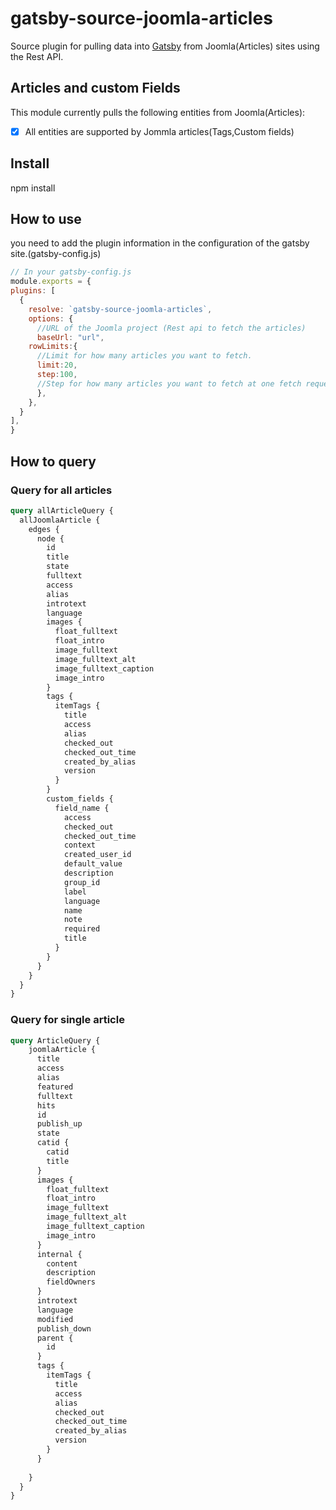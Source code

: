 # gatsby-source-joomla-articles
Source plugin for pulling data into [Gatsby](https://github.com/gatsbyjs) from
Joomla(Articles)  sites using the Rest API.
## Articles and custom Fields
This module currently pulls the following entities from Joomla(Articles):
- [x] All entities are supported by Jommla articles(Tags,Custom fields)
## Install
npm install <git repo url>
## How to use
you need to add the plugin information in the configuration of the gatsby site.(gatsby-config.js)
  ```javascript
// In your gatsby-config.js
module.exports = {
  plugins: [
    {
      resolve: `gatsby-source-joomla-articles`,
      options: {
        //URL of the Joomla project (Rest api to fetch the articles)
        baseUrl: "url",
      rowLimits:{
        //Limit for how many articles you want to fetch.
        limit:20,
        step:100,
        //Step for how many articles you want to fetch at one fetch request.
        },
      },
    }
  ],
}
```
## How to query
  ### Query for all articles
  
```graphql
query allArticleQuery {
  allJoomlaArticle {
    edges {
      node {
        id
        title
        state
        fulltext
        access
        alias
        introtext
        language
        images {
          float_fulltext
          float_intro
          image_fulltext
          image_fulltext_alt
          image_fulltext_caption
          image_intro
        }
        tags {
          itemTags {
            title
            access
            alias
            checked_out
            checked_out_time
            created_by_alias
            version
          }
        }
        custom_fields {
          field_name {
            access
            checked_out
            checked_out_time
            context
            created_user_id
            default_value
            description
            group_id
            label
            language
            name
            note
            required
            title
          }
        }
      }
    }
  }
}
```
  ### Query for single article
  
```graphql
query ArticleQuery {
    joomlaArticle {
      title
      access
      alias
      featured
      fulltext
      hits
      id
      publish_up
      state
      catid {
        catid
        title
      }
      images {
        float_fulltext
        float_intro
        image_fulltext
        image_fulltext_alt
        image_fulltext_caption
        image_intro
      }
      internal {
        content
        description
        fieldOwners
      }
      introtext
      language
      modified
      publish_down
      parent {
        id
      }
      tags {
        itemTags {
          title
          access
          alias
          checked_out
          checked_out_time
          created_by_alias
          version
        }
      }
     
    }
  }
}
```

  
